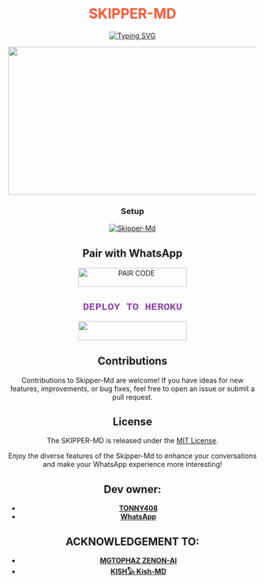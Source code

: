 <h1 align="center" style="color:#FF5733;">SKIPPER-MD</h1>
<div align="center">
<a href="https://git.io/typing-svg"><img src="https://readme-typing-svg.demolab.com?font=Ribeye&size=50&pause=1000&color=0000FF&center=true&width=910&height=100&lines=I'M+SKIPPER-MD;Multi+Device+Whatsapp+Bot  by Tonny;" alt="Typing SVG" /></a>

<p align="center">
  <img src="https://telegra.ph/file/e78fcfd78dd8f2f3f6d8e.jpg" width="700" height="300"/>
</p>

### Setup
<div align="center">
    <a href="https://github.com/Brashokish/Skipper-Md/fork">
        <img title="Skipper-Md" src="https://img.shields.io/badge/FORK%20Skipper%20Md-3498DB?style=for-the-badge&logo=stackshare" />
    </a>
</div>

## Pair with WhatsApp
  <div align="center">
    <a href="https://skipper-md-session.onrender.com/">
        <img title="PAIR CODE" src="https://img.shields.io/badge/GET%20SESSION-FF5733?style=for-the-badge&logo=msi&logoColor=white" width="220" height="38.45" />
    </a>
</div>

  
<h2 style="color: #8E44AD; font-family: 'Courier New';">DEPLOY TO HEROKU</h2>
<p align="center">
    <a href="https://skipper-deploy-theta.vercel.app/">
        <img src="https://img.shields.io/badge/Heroku%20Deploy-9B59B6?style=for-the-badge&logo=heroku" width="220" height="38.45" />
    </a>

   
## Contributions

Contributions to Skipper-Md are welcome! If you have ideas for new features, improvements, or bug fixes, feel free to open an issue or submit a pull request.

## License

The SKIPPER-MD is released under the [MIT License](https://opensource.org/licenses/MIT).

Enjoy the diverse features of the Skipper-Md to enhance your conversations and make your WhatsApp experience more interesting!

## Dev owner:
- [**TONNY408**](https://instagram.com/homabayian)
- [**WhatsApp**](https://wa.me/254798780465)

## ACKNOWLEDGEMENT TO:

- [**MGTOPHAZ ZENON-AI**](https://wa.me/254705243111)
- [**KISH𓅃 Kish-MD**](https://wa.me/254745936840)
